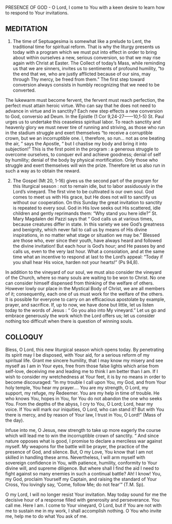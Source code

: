 PRESENCE OF GOD - O Lord, I come to You with a keen desire to learn how to respond to Your invitations.

## MEDITATION

1. The time of Septuagesima is somewhat like a prelude to Lent, the traditional time for spiritual reform. That is why the liturgy presents us today with a program which we must put into effect in order to bring about within ourselves a new, serious conversion, so that we may rise again with Christ at Easter. The Collect of today’s Mass, while reminding us that we are sinners, invites us to sentiments of profound humility, “to the end that we, who are justly afflicted because of our sins, may through Thy mercy, be freed from them.” The first step toward conversion always consists in humbly recognizing that we need to be converted.

The lukewarm must become fervent, the fervent must reach perfection, the perfect must attain heroic virtue. Who can say that he does not need to advance in virtue and in sanctity? Each new step effects a new conversion to God, conversio ad Deum. In the Epistle (1 Cor 9,24-27——10,1-5) St. Paul urges us to undertake this ceaseless spiritual labor. To reach sanctity and heavenly glory we must never tire of running and striving, as those who run in the stadium struggle and exert themselves “to receive a corruptible crown, but we an incorruptible one. I, therefore, so run... not as one beating the air, ” says the Apostle, “ but I chastise my body and bring it into subjection!” This is the first point in the program : a generous struggle to overcome ourselves, to conquer evil and achieve goodness; denial of self by humility; denial of the body by physical mortification. Only those who struggle and exert themselves will win the prize. Therefore let us also run in such a way as to obtain the reward.


2. The Gospel (Mt 20, 1-16) gives us the second part of the program for this liturgical season : not to remain idle, but to labor assiduously in the Lord’s vineyard. The first vine to be cultivated is our own soul. God comes to meet us with His grace, but He does not will to sanctify us without our cooperation. On this Sunday the great invitation to sanctity is repeated to every soul. God in His love seeks out His scattered, idle children and gently reprimands them: “Why stand you here idle?” St. Mary Magdalen dei Pazzi says that “ God calls us at various times, because creatures differ in state. In this variety we see God’s greatness and benignity, which never fail to call us by means of His divine inspirations, in no matter what stage or situation we may be.” Blessed are those who, ever since their youth, have always heard and followed the divine invitation! But each hour is God’s hour; and He passes by and calls us, even to the very last hour. What a consolation, and at the same time what an incentive to respond at last to the Lord’s appeal: “Today if you shall hear His voice, harden not your hearts!” (Ps 94,8).

In addition to the vineyard of our soul, we must also consider the vineyard of the Church, where so many souls are waiting to be won to Christ. No one can consider himself dispensed from thinking of the welfare of others. However lowly our place in the Mystical Body of Christ, we are all members of it; consequently, each one of us must work for the welfare of the others. It is possible for everyone to carry on an efficacious apostolate by example, prayer, and sacrifice. If, up to now, we have done but little, let us listen today to the words of Jesus : “ Go you also into My vineyard.” Let us go and embrace generously the work which the Lord offers us; let us consider nothing too difficult when there is question of winning souls.

## COLLOQUY

Bless, O Lord, this new liturgical season which opens today. By penetrating its spirit may I be disposed, with Your aid, for a serious reform of my spiritual life. Grant me sincere humility, that I may know my misery and see myself as I am in Your eyes, free from those false lights which arise from self-love, deceiving me and leading me to think I am better than I am. If I wish to consider my wretchedness at Your feet, it is by no means in order to become discouraged: “In my trouble I call upon You, my God, and from Your holy temple, You hear my prayer.... You are my strength, O Lord, my support, my refuge, my Redeemer. You are my help in time of trouble. He who knows You, hopes in You, for You do not abandon the one who seeks You. From the depths of the abyss, I cry to You, O Lord; Lord, hear my voice. If You will mark our iniquities, O Lord, who can stand it? But with You there is mercy, and by reason of Your law, I trust in You, O Lord!” (Mass of the day).

Infuse into me, O Jesus, new strength to take up more eagerly the course which will lead me to win the incorruptible crown of sanctity. “ And since nature opposes what is good, I promise to declare a merciless war against myself. My weapons for the battle will be prayer, the practice of the presence of God, and silence. But, O my Love, You know that I am not skilled in handling these arms. Nevertheless, I will arm myself with sovereign confidence in You, with patience, humility, conformity to Your divine will, and supreme diligence. But where shall I find the aid I need to fight against so many enemies in such a continual battle? Ah! I know! You, my God, proclaim Yourself my Captain, and raising the standard of Your Cross, You lovingly say, ‘Come, follow Me; do not fear’” (T.M. Sp).

O my Lord, I will no longer resist Your invitation. May today sound for me the decisive hour of a response filled with generosity and perseverance. You call me. Here I am. I come to Your vineyard, O Lord, but if You are not with me to sustain me in my work, I shall accomplish nothing. O You who invite me, help me to do what You ask of me.